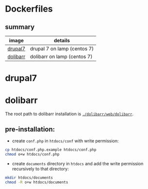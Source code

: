 # Dockerfiles


## summary

| image                  | details                     |
|------------------------|-----------------------------|
| [drupal7](./drupal7)   | drupal 7 on lamp (centos 7) |
| [dolibarr](./dolibarr) | dolibarr on lamp (centos 7) |



# drupal7

# dolibarr

The root path to dolibarr installation is
[`./dolibarr/web/dolibarr`](./dolibarr/web/dolibarr).

## pre-installation:

* create `conf.php` in `htdocs/conf` with write permission:

```bash
cp htdocs/conf.php.example htdocs/conf.php
chmod o+w htdocs/conf.php
```

* create `documents` directory in `htdocs` and add the write
permission recursively to that directory:


``` bash
mkdir htdocs/documents
chmod -R o+w htdocs/documents
```

